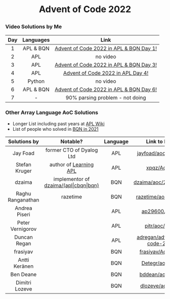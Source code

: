 # <p align="center">Advent of Code 2022</p>
### Video Solutions by Me

|  Day  | Languages |                                  Link                                   |
| :---: | :-------: | :---------------------------------------------------------------------: |
|   1   | APL & BQN | [Advent of Code 2022 in APL & BQN Day 1!](https://youtu.be/27Eeys7rLSc) |
|   2   |    APL    |                                no video                                 |
|   3   |    APL    | [Advent of Code 2022 in APL & BQN Day 3!](https://youtu.be/p0bg5M_R2aQ) |
|   4   |    APL    |    [Advent of Code 2022 in APL Day 4!](https://youtu.be/eEbcQrn9e0g)    |
|   5   |  Python   |                                no video                                 |
|   6   | APL & BQN | [Advent of Code 2022 in APL & BQN Day 6!](https://youtu.be/A-sUyER70gk) |
|   7   |     -     |                     90% parsing problem - not doing                     |

### Other Array Language AoC Solutions

* Longer List including past years at [APL Wiki](https://aplwiki.com/wiki/Advent_of_Code)
* List of people who solved in [BQN in 2021](https://mlochbaum.github.io/BQN/community/aoc.html)

|Solutions by|Notable?|Language|Link to Repo|
|:-:|:-:|:-:|:-:|
|Jay Foad|former CTO of Dyalog Ltd|APL|[jayfoad/aoc2022apl](https://github.com/jayfoad/aoc2022apl)||
|Stefan Kruger|author of [Learning APL](https://xpqz.github.io/learnapl/intro.html)|APL|[xpqz/AoC22](https://github.com/xpqz/AoC22/)|
|dzaima|implementor of [dzaima/(apl\|cbqn\|bqn)](https://github.com/dzaima)|BQN|[dzaima/aoc/2022/BQN](https://github.com/dzaima/aoc/tree/master/2022/BQN)|
|Raghu Ranganathan|razetime|BQN|[razetime/aoc/22/bqn](https://github.com/razetime/aoc/tree/main/22/bqn)
|Andrea Piseri||APL|[ap29600/aoc22](https://github.com/ap29600/aoc22)|
|Peter Vernigorov||APL|[pitr/aoc/2022](https://github.com/pitr/aoc/tree/main/2022)|
|Duncan Regan||APL|[adregan/advent-of-code-2022](https://git.sr.ht/~adregan/advent-of-code-2022/tree/main/item/apl)|
|frasiyav||BQN|[frasiyav/AoC2022](https://github.com/frasiyav/AoC2022)|
|Antti Keränen||BQN|[Detegr/aoc2022](https://github.com/Detegr/aoc2022)|
|Ben Deane||BQN|[bddean/aoc/2022](https://github.com/bddean/aoc/tree/main/2022)|
|Dimitri Lozeve||BQN|[dlozeve/aoc2022](https://github.com/dlozeve/aoc2022)|

